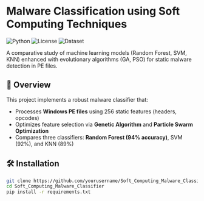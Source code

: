 # Malware Classification using Soft Computing Techniques

![Python](https://img.shields.io/badge/Python-3.8%2B-blue)
![License](https://img.shields.io/badge/License-MIT-green)
![Dataset](https://img.shields.io/badge/Dataset-TUNAdromd-orange)

A comparative study of machine learning models (Random Forest, SVM, KNN) enhanced with evolutionary algorithms (GA, PSO) for static malware detection in PE files.

## 📌 Overview
This project implements a robust malware classifier that:
- Processes **Windows PE files** using 256 static features (headers, opcodes)
- Optimizes feature selection via **Genetic Algorithm** and **Particle Swarm Optimization**
- Compares three classifiers: **Random Forest (94% accuracy)**, SVM (92%), and KNN (89%)

## 🛠️ Installation
```bash
git clone https://github.com/yourusername/Soft_Computing_Malware_Classifier.git
cd Soft_Computing_Malware_Classifier
pip install -r requirements.txt
